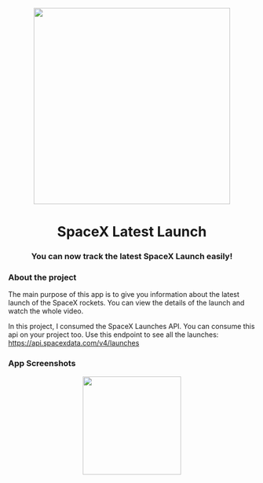 <p align="center">
  <img src="https://user-images.githubusercontent.com/48257662/128417281-de59f6cd-fc95-4790-8321-07604ecb3dea.jpg" width="400">
</p>
<h1 align="center">SpaceX Latest Launch</h1>
<h3 align="center">You can now track the latest SpaceX Launch easily!</h3>


### About the project

The main purpose of this app is to give you information about the latest launch of the SpaceX rockets. You can view the details of the launch and watch the whole video.

In this project, I consumed the SpaceX Launches API. You can consume this api on your project too.
Use this endpoint to see all the launches: https://api.spacexdata.com/v4/launches


### App Screenshots

<p align="center">
  <img src="https://user-images.githubusercontent.com/48257662/128417757-033c3f39-ea80-4ddc-b3b3-c75568762920.jpeg" width="200">
</p>
